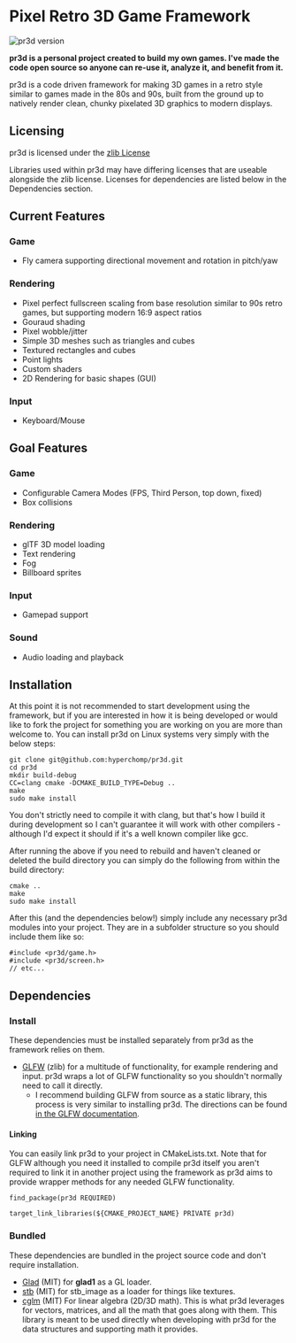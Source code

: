 # Pixel Retro 3D Game Framework

![pr3d version](https://img.shields.io/badge/pr3d-0.1.0-orange)

**pr3d is a personal project created to build my own games. I've made the code open source so anyone can re-use it, analyze it, and benefit from it.**

pr3d is a code driven framework for making 3D games in a retro style similar to games made in the 80s and 90s, built from the ground up to natively render clean, chunky pixelated 3D graphics to modern displays.

## Licensing

pr3d is licensed under the [zlib License](https://zlib.net/zlib_license.html)

Libraries used within pr3d may have differing licenses that are useable alongside the zlib license. Licenses for dependencies are listed below in the Dependencies section.

## Current Features

### Game
* Fly camera supporting directional movement and rotation in pitch/yaw 

### Rendering
* Pixel perfect fullscreen scaling from base resolution similar to 90s retro games, but supporting modern 16:9 aspect ratios
* Gouraud shading
* Pixel wobble/jitter
* Simple 3D meshes such as triangles and cubes
* Textured rectangles and cubes
* Point lights
* Custom shaders
* 2D Rendering for basic shapes (GUI)

### Input
* Keyboard/Mouse

## Goal Features

### Game
* Configurable Camera Modes (FPS, Third Person, top down, fixed)
* Box collisions

### Rendering
* glTF 3D model loading
* Text rendering
* Fog
* Billboard sprites

### Input
* Gamepad support

### Sound
* Audio loading and playback

## Installation

At this point it is not recommended to start development using the framework, but if you are interested in how it is being developed or would like to fork the project for something you are working on you are more than welcome to. You can install pr3d on Linux systems very simply with the below steps:

```
git clone git@github.com:hyperchomp/pr3d.git
cd pr3d
mkdir build-debug
CC=clang cmake -DCMAKE_BUILD_TYPE=Debug ..
make
sudo make install
```

You don't strictly need to compile it with clang, but that's how I build it during development so I can't guarantee it will work with other compilers - although I'd expect it should if it's a well known compiler like gcc.

After running the above if you need to rebuild and haven't cleaned or deleted the build directory you can simply do the following from within the build directory:

```
cmake ..
make
sudo make install
```

After this (and the dependencies below!) simply include any necessary pr3d modules into your project. They are in a subfolder structure so you should include them like so:

```
#include <pr3d/game.h>
#include <pr3d/screen.h>
// etc...
```

## Dependencies
### Install
These dependencies must be installed separately from pr3d as the framework relies on them.
* [GLFW](https://github.com/glfw/glfw) (zlib) for a multitude of functionality, for example rendering and input. pr3d wraps a lot of GLFW functionality so you shouldn't normally need to call it directly.
    * I recommend building GLFW from source as a static library, this process is very similar to installing pr3d. The directions can be found [in the GLFW documentation](https://www.glfw.org/docs/latest/compile.html).

#### Linking
You can easily link pr3d to your project in CMakeLists.txt. Note that for GLFW although you need it installed to compile pr3d itself you aren't required to link it in another project using the framework as pr3d aims to provide wrapper methods for any needed GLFW functionality.
```
find_package(pr3d REQUIRED)

target_link_libraries(${CMAKE_PROJECT_NAME} PRIVATE pr3d)
```

### Bundled
These dependencies are bundled in the project source code and don't require installation.
* [Glad](https://github.com/Dav1dde/glad) (MIT) for **glad1** as a GL loader.
* [stb](https://github.com/nothings/stb) (MIT) for stb_image as a loader for things like textures.
* [cglm](https://github.com/recp/cglm) (MIT) For linear algebra (2D/3D math). This is what pr3d leverages for vectors, matrices, and all the math that goes along with them. This library is meant to be used directly when developing with pr3d for the data structures and supporting math it provides.
